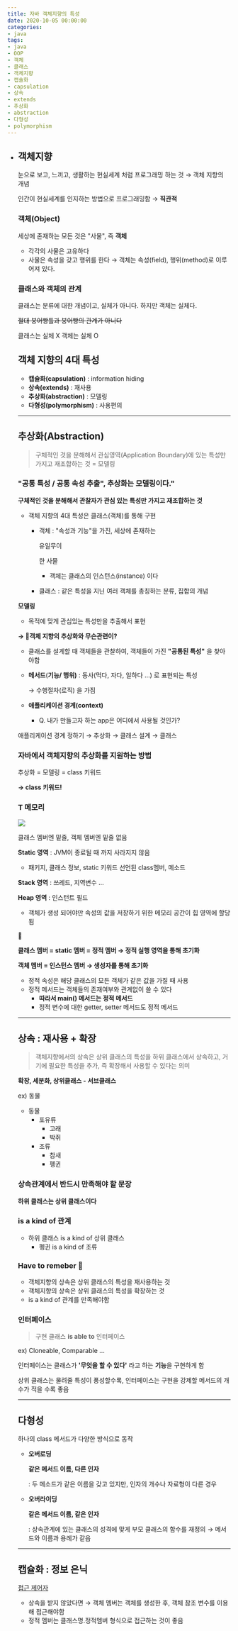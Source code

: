 ```yaml
---
title: 자바 객체지향의 특성
date: 2020-10-05 00:00:00
categories:
- java
tags:
- java
- OOP
- 객체
- 클래스
- 객체지향
- 캡슐화
- capsulation
- 상속
- extends
- 추상화
- abstraction
- 다형성
- polymorphism
---
```




- ## 객체지향

  눈으로 보고, 느끼고, 생활하는 현실세계 처럼 프로그래밍 하는 것 → 객체 지향의 개념

  인간이 현실세계를 인지하는 방법으로 프로그래밍함 → **직관적**

  ### 객체(Object)

  세상에 존재하는 모든 것은 "사물", 즉 **객체**

  - 각각의 사물은 고유하다
  - 사물은 속성을 갖고 행위를 한다 → 객체는 속성(field), 행위(method)로 이루어져 있다.

  ### 클래스와 객체의 관계

  클래스는 분류에 대한 개념이고, 실체가 아니다. 하지만 객체는 실체다.

  ~~절대 붕어빵틀과 붕어빵의 관계가 아니다~~

  클래스는 실체 X 객체는 실체 O

  ## 객체 지향의 4대 특성

  - **캡슐화(capsulation)** : information hiding
  - **상속(extends)** : 재사용
  - **추상화(abstraction)** : 모델링
  - **다형성(polymorphism)** : 사용편의

  ------

  ## 추상화(Abstraction)

  > 구체적인 것을 분해해서 관심영역(Application Boundary)에 있는 특성만 가지고 재조합하는 것 = 모델링

  ### "공통 특성 / 공통 속성 추출", 추상화는 모델링이다."

  **구체적인 것을 분해해서 관찰자가 관심 있는 특성만 가지고 재조합하는 것**

  - 객체 지향의 4대 특성은 클래스(객체)를 통해 구현

    - 객체 : "속성과 기능"을 가진, 세상에 존재하는 

      유일무이

      한 사물

      - 객체는 클래스의 인스턴스(instance) 이다

    - 클래스 : 같은 특성을 지닌 여러 객체를 총칭하는 분류, 집합의 개념

  **모델링**

  - 목적에 맞게 관심있는 특성만을 추출해서 표현

  **→ 🤔객체 지향의 추상화와 무슨관련이?**

  - 클래스를 설계할 때 객체들을 관찰하여, 객체들이 가진 **"공통된 특성"** 을 찾아야함

  - **메서드**(**기능/ 행위)** : 동사(먹다, 자다, 일하다 ...) 로 표현되는 특성

    → 수행절차(로직) 을 가짐

  - **애플리케이션 경계(context)**

    - Q. 내가 만들고자 하는 app은 어디에서 사용될 것인가?

  애플리케이션 경계 정하기 → 추상화 → 클래스 설계 → 클래스

  ### 자바에서 객체지향의 추상화를 지원하는 방법

  추상화 = 모델링 = class 키워드

  **→ class 키워드!**

  ### T 메모리

  ![](https://img1.daumcdn.net/thumb/R1280x0/?scode=mtistory2&fname=https%3A%2F%2Fblog.kakaocdn.net%2Fdn%2Fb91UdO%2FbtqKdGLsl14%2Ft7WPeMOd1kr7yHhrl6MQGK%2Fimg.png)

  클래스 멤버엔 밑줄, 객체 멤버엔 밑줄 없음

  **Static 영역** : JVM이 종료될 때 까지 사라지지 않음

  - 패키지, 클래스 정보, static 키워드 선언된 class멤버, 메소드

  **Stack 영역** : 쓰레드, 지역변수 ...

  **Heap 영역** : 인스턴트 필드

  - 객체가 생성 되어야만 속성의 값을 저장하기 위한 메모리 공간이 힙 영역에 할당됨

  📌

  **클래스 멤버 = static 멤버 = 정적 멤버 → 정적 실행 영역을 통해 초기화**

  **객체 멤버 = 인스턴스 멤버 → 생성자를 통해 초기화**

  - 정적 속성은 해당 클래스의 모든 객체가 같은 값을 가질 때 사용
  - 정적 메서드는 객체들의 존재여부와 관계없이 쓸 수 있다
    - **따라서 main() 메서드는 정적 메서드**
    - 정적 변수에 대한 getter, setter 메서드도 정적 메서드

  ------

  ## 상속 : 재사용 + 확장

  > 객체지향에서의 상속은 상위 클래스의 특성을 하위 클래스에서 상속하고, 거기에 필요한 특성을 추가, 즉 확장해서 사용할 수 있다는 의미

  **확장, 세분화, 상위클래스 - 서브클래스**

  ex) 동물

  - 동물
    - 포유류
      - 고래
      - 박쥐
    - 조류
      - 참새
      - 펭귄

  ### 상속관계에서 반드시 만족해야 할 문장

  **하위 클래스는 상위 클래스이다**

  ### is a kind of 관계

  - 하위 클래스 is a kind of 상위 클래스
    - 펭귄 is a kind of 조류

  ### Have to remeber 👊

  - 객체지향의 상속은 상위 클래스의 특성을 재사용하는 것
  - 객체지향의 상속은 상위 클래스의 특성을 확장하는 것
  - is a kind of 관계를 만족해야함

  ### 인터페이스

  > 구현 클래스 **is able to** 인터페이스

  ex) Cloneable, Comparable ...

  인터페이스는 클래스가 **'무엇을 할 수 있다'** 라고 하는 **기능**을 구현하게 함

  상위 클래스는 물려줄 특성이 풍성할수록, 인터페이스는 구현을 강제할 메서드의 개수가 적을 수록 좋음

  ------

  ## 다형성

  하나의 class 메서드가 다양한 방식으로 동작

  - **오버로딩**

    **같은 메서드 이름, 다른 인자**

    :  두 메소드가 같은 이름을 갖고 있지만, 인자의 개수나 자료형이 다른 경우

  - **오버라이딩**

    **같은 메서드 이름, 같은 인자**

    :  상속관계에 있는 클래스의 성격에 맞게 부모 클래스의 함수를 재정의 → 메서드와 이름과 용례가 같음

  ------

  ## 캡슐화 : 정보 은닉

  [접근 제어자](https://www.notion.so/1bc6af41a6e34899b3544a1ffcb1b615)

  - 상속을 받지 않았다면 → 객체 멤버는 객체를 생성한 후, 객체 참조 변수를 이용해 접근해야함
  - 정적 멤버는 클래스명.정적멤버 형식으로 접근하는 것이 좋음